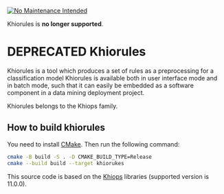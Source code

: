 [![No Maintenance Intended](http://unmaintained.tech/badge.svg)](http://unmaintained.tech/)

Khiorules is **no longer supported**.

# DEPRECATED Khiorules
 
Khiorules is a tool which produces a set of rules as a preprocessing for a classification model 
Khiorules is available both in user interface mode and in batch mode, such that it can easily be embedded as a software component in a data mining deployment project.

Khiorules belongs to the Khiops family.

## How to build khiorules

You need to install [CMake](https://cmake.org/). Then run the following command:
```bash
cmake -B build -S . -D CMAKE_BUILD_TYPE=Release
cmake --build build --target khiorukes
```

This source code is based on the [Khiops](https://github.com/KhiopsML/khiops) libraries (supported version is 11.0.0).